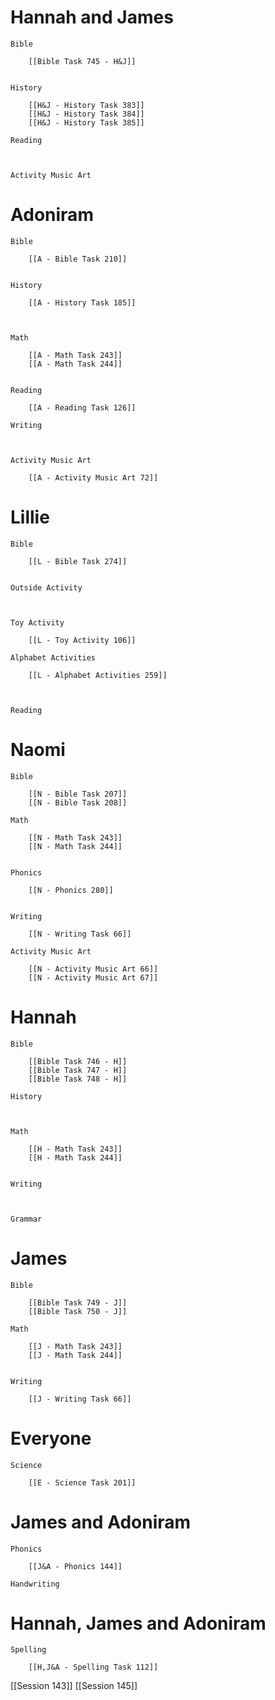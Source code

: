 # Hannah and James

	Bible

		[[Bible Task 745 - H&J]]
		

	History

		[[H&J - History Task 383]]
		[[H&J - History Task 384]]
		[[H&J - History Task 385]]

	Reading

		

	Activity Music Art

		
# Adoniram

	Bible

		[[A - Bible Task 210]]
		

	History

		[[A - History Task 185]]
		
		

	Math

		[[A - Math Task 243]]
		[[A - Math Task 244]]
		

	Reading

		[[A - Reading Task 126]]

	Writing

		

	Activity Music Art

		[[A - Activity Music Art 72]]

# Lillie

	Bible

		[[L - Bible Task 274]]
		

	Outside Activity

		

	Toy Activity

		[[L - Toy Activity 106]]

	Alphabet Activities

		[[L - Alphabet Activities 259]]
		
		

	Reading

		

# Naomi

	Bible

		[[N - Bible Task 207]]
		[[N - Bible Task 208]]

	Math

		[[N - Math Task 243]]
		[[N - Math Task 244]]
		

	Phonics

		[[N - Phonics 280]]
		

	Writing

		[[N - Writing Task 66]]

	Activity Music Art

		[[N - Activity Music Art 66]]
		[[N - Activity Music Art 67]]

# Hannah

	Bible

		[[Bible Task 746 - H]]
		[[Bible Task 747 - H]]
		[[Bible Task 748 - H]]

	History

		

	Math

		[[H - Math Task 243]]
		[[H - Math Task 244]]
		

	Writing

		

	Grammar

		
		
		
# James

	Bible

		[[Bible Task 749 - J]]
		[[Bible Task 750 - J]]

	Math

		[[J - Math Task 243]]
		[[J - Math Task 244]]
		

	Writing

		[[J - Writing Task 66]]

# Everyone

	Science

		[[E - Science Task 201]]
		
# James and Adoniram

	Phonics

		[[J&A - Phonics 144]]

	Handwriting

		
# Hannah, James and Adoniram

	Spelling

		[[H,J&A - Spelling Task 112]]

[[Session 143]]
[[Session 145]]
